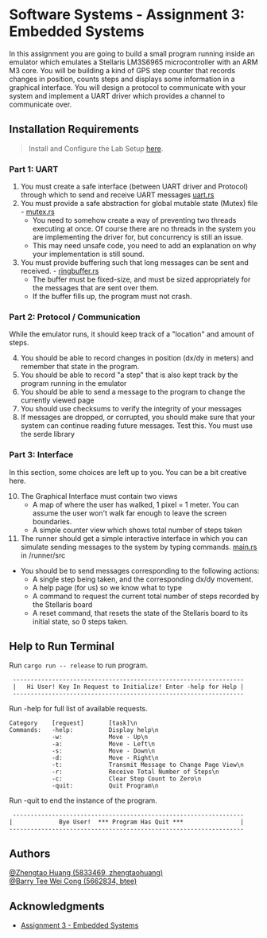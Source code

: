 # Software Systems - Assignment 3: Embedded Systems

In this assignment you are going to build a small program running inside an emulator which emulates a Stellaris LM3S6965 microcontroller with an ARM M3 core.
You will be building a kind of GPS step counter that records changes in position, counts steps and displays some information in a graphical interface.
You will design a protocol to communicate with your system and implement a UART driver which provides a channel to communicate over.

## Installation Requirements
> Install and Configure the Lab Setup [here](https://cese.pages.ewi.tudelft.nl/software-systems/part-1/assignments/es.html).

### Part 1: UART
1. You must create a safe interface (between UART driver and Protocol) through which to send and receive UART messages [uart.rs](embedded-code%2Fsrc%2Fuart.rs)
2. You must provide a safe abstraction for global mutable state (Mutex) file - [mutex.rs](embedded-code%2Fsrc%2Fmutex.rs)
   * You need to somehow create a way of preventing two threads executing at once. Of course there are no threads in the system you are implementing the driver for, but concurrency is still an issue.
   * This may need unsafe code, you need to add an explanation on why your implementation is still sound.
3. You must provide buffering such that long messages can be sent and received. - [ringbuffer.rs](embedded-code%2Fsrc%2Fringbuffer.rs)
   * The buffer must be fixed-size, and must be sized appropriately for the messages that are sent over them.
   * If the buffer fills up, the program must not crash.

### Part 2: Protocol / Communication
While the emulator runs, it should keep track of a "location" and amount of steps.

4. You should be able to record changes in position (dx/dy in meters) and remember that state in the program.
5. You should be able to record "a step" that is also kept track by the program running in the emulator
6. You should be able to send a message to the program to change the currently viewed page
7. You should use checksums to verify the integrity of your messages
8. If messages are dropped, or corrupted, you should make sure that your system can continue reading future messages. Test this.
You must use the serde library

### Part 3: Interface
In this section, some choices are left up to you. You can be a bit creative here.

10. The Graphical Interface must contain two views
    * A map of where the user has walked, 1 pixel = 1 meter. You can assume the user won't walk far enough to leave the screen boundaries.
    * A simple counter view which shows total number of steps taken
11. The runner should get a simple interactive interface in which you can simulate sending messages to the system by typing commands. [main.rs](runner%2Fsrc%2Fmain.rs) in /runner/src

* You should be to send messages corresponding to the following actions:
    * A single step being taken, and the corresponding dx/dy movement.
    * A help page (for us) so we know what to type
    * A command to request the current total number of steps recorded by the Stellaris board
    * A reset command, that resets the state of the Stellaris board to its initial state, so 0 steps taken.

## Help to Run Terminal
Run ```cargo run -- release``` to run program.
```
 -----------------------------------------------------------------
 |   Hi User! Key In Request to Initialize! Enter -help for Help |
 -----------------------------------------------------------------
```
Run -help for full list of available requests.
```
Category    [request]       [task]\n
Commands:   -help:          Display help\n
            -w:             Move - Up\n
            -a:             Move - Left\n
            -s:             Move - Down\n
            -d:             Move - Right\n
            -t:             Transmit Message to Change Page View\n
            -r:             Receive Total Number of Steps\n
            -c:             Clear Step Count to Zero\n
            -quit:          Quit Program\n
```
Run -quit to end the instance of the program.
```
 -----------------------------------------------------------------
|             Bye User!  *** Program Has Quit ***                |
------------------------------------------------------------------
```

## Authors
[@Zhengtao Huang (5833469, zhengtaohuang)]()<br>
[@Barry Tee Wei Cong (5662834, btee)]()

## Acknowledgments
* [Assignment 3 - Embedded Systems](https://cese.pages.ewi.tudelft.nl/software-systems/part-1/assignments/es.html)
